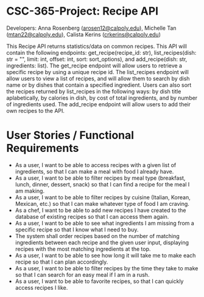 # CSC-365-Project: Recipe API
Developers: Anna Rosenberg (arosen12@calpoly.edu), Michelle Tan (mtan22@calpoly.edu), Calista Kerins (crkerins@calpoly.edu)

This Recipe API returns statistics/data on common recipes. This API will contain the following endpoints: get_recipe(recipe_id: str), list_recipes(dish: str = "", limit: int, offset: int,  sort: sort_options), and add_recipe(dish: str, ingredients: list). The get_recipe endpoint will allow users to retrieve a specific recipe by using a unique recipe id. The list_recipes endpoint will allow users to view a list of recipes, and will allow them to search by dish name or by dishes that contain a specified ingredient. Users can also sort the recipes returned by list_recipes in the following ways: by dish title aplabetically, by calories in dish, by cost of total ingredients, and by number of ingredients used. The add_recipe endpoint will allow users to add their own recipes to the API. 

# User Stories / Functional Requirements

- As a user, I want to be able to access recipes with a given list of ingredients, so that I can make a meal with food I already have.
- As a user, I want to be able to filter recipes by meal type (breakfast, lunch, dinner, dessert, snack) so that I can find a recipe for the meal I am making.
- As a user, I want to be able to filter recipes by cuisine (Italian, Korean, Mexican, etc.) so that I can make whatever type of food I am craving.
- As a chef, I want to be able to add new recipes I have created to the database of existing recipes so that I can access them again.
- As a user, I want to be able to see what ingredients I am missing from a specific recipe so that I know what I need to buy.
- The system shall order recipes based on the number of matching ingredients between each recipe and the given user input, displaying recipes with the most matching ingredients at the top.
- As a user, I want to be able to see how long it will take me to make each recipe so that I can plan accordingly.
- As a user, I want to be able to filter recipes by the time they take to make so that I can search for an easy meal if I am in a rush.
- As a user, I want to be able to favorite recipes, so that I can quickly access recipes I like.
